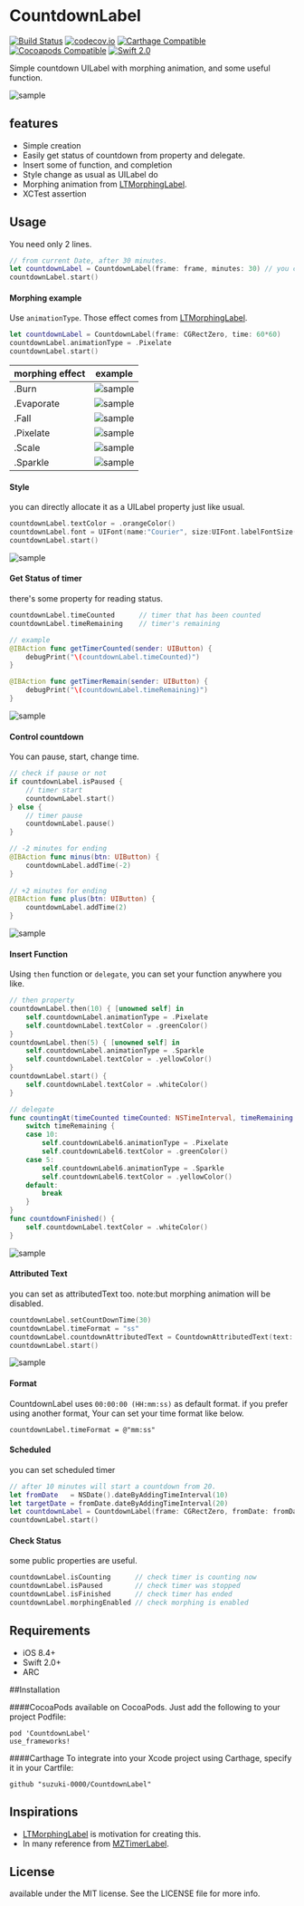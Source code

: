 CountdownLabel
========================

[![Build Status](https://travis-ci.org/suzuki-0000/CountdownLabel.svg?branch=master)](https://travis-ci.org/suzuki-0000/CountdownLabel)
[![codecov.io](https://codecov.io/github/suzuki-0000/CountdownLabel/coverage.svg?branch=master)](https://codecov.io/github/suzuki-0000/CountdownLabel?branch=master)
[![Carthage Compatible](https://img.shields.io/badge/Carthage-compatible-4BC51D.svg?style=flat)](https://github.com/Carthage/Carthage)
[![Cocoapods Compatible](https://img.shields.io/cocoapods/v/CountdownLabel.svg?style=flat)](http://cocoadocs.org/docsets/CountdownLabel)
[![Swift 2.0](https://img.shields.io/badge/Swift-2.0-orange.svg?style=flat)](https://developer.apple.com/swift/)

Simple countdown UILabel with morphing animation, and some useful function.

![sample](Screenshots/example01.gif)

## features
- Simple creation
- Easily get status of countdown from property and delegate.
- Insert some of function, and completion
- Style change as usual as UILabel do
- Morphing animation from [LTMorphingLabel](https://github.com/lexrus/LTMorphingLabel).
- XCTest assertion

## Usage
You need only 2 lines. 

```swift
// from current Date, after 30 minutes.
let countdownLabel = CountdownLabel(frame: frame, minutes: 30) // you can use NSDate as well
countdownLabel.start()
```

#### Morphing example
Use `animationType`.
Those effect comes from [LTMorphingLabel](https://github.com/lexrus/LTMorphingLabel).

```swift
let countdownLabel = CountdownLabel(frame: CGRectZero, time: 60*60)
countdownLabel.animationType = .Pixelate
countdownLabel.start()
```

| morphing effect | example | 
| -------- |--------- | 
| .Burn |  ![sample](Screenshots/exampleBurn.gif) |
| .Evaporate |  ![sample](Screenshots/exampleEvaporate.gif) |
| .Fall |  ![sample](Screenshots/exampleFall.gif) |
| .Pixelate | ![sample](Screenshots/examplePixelate.gif) |   
| .Scale | ![sample](Screenshots/exampleScale.gif) |   
| .Sparkle | ![sample](Screenshots/exampleSparkle.gif) |

#### Style
you can directly allocate it as a UILabel property just like usual.

```swift
countdownLabel.textColor = .orangeColor()
countdownLabel.font = UIFont(name:"Courier", size:UIFont.labelFontSize())
countdownLabel.start()
```

![sample](Screenshots/example02.gif) 

#### Get Status of timer
there's some property for reading status.
```swift
countdownLabel.timeCounted      // timer that has been counted
countdownLabel.timeRemaining    // timer's remaining

// example
@IBAction func getTimerCounted(sender: UIButton) {
    debugPrint("\(countdownLabel.timeCounted)")
}

@IBAction func getTimerRemain(sender: UIButton) {
    debugPrint("\(countdownLabel.timeRemaining)")
}
```

![sample](Screenshots/example03.gif) 

#### Control countdown
You can pause, start, change time.

```swift
// check if pause or not
if countdownLabel.isPaused {
    // timer start
    countdownLabel.start()
} else {
    // timer pause
    countdownLabel.pause()
}
```

```swift
// -2 minutes for ending
@IBAction func minus(btn: UIButton) {
    countdownLabel.addTime(-2)
}
    
// +2 minutes for ending
@IBAction func plus(btn: UIButton) {
    countdownLabel.addTime(2)
}
```

![sample](Screenshots/example04.gif) 

#### Insert Function
Using `then` function or `delegate`, you can set your function anywhere you like.

```swift
// then property 
countdownLabel.then(10) { [unowned self] in
    self.countdownLabel.animationType = .Pixelate
    self.countdownLabel.textColor = .greenColor()
}
countdownLabel.then(5) { [unowned self] in
    self.countdownLabel.animationType = .Sparkle
    self.countdownLabel.textColor = .yellowColor()
}
countdownLabel.start() {
    self.countdownLabel.textColor = .whiteColor()
}

// delegate
func countingAt(timeCounted timeCounted: NSTimeInterval, timeRemaining: NSTimeInterval) {
    switch timeRemaining {
    case 10:
        self.countdownLabel6.animationType = .Pixelate
        self.countdownLabel6.textColor = .greenColor()
    case 5:
        self.countdownLabel6.animationType = .Sparkle
        self.countdownLabel6.textColor = .yellowColor()
    default:
        break
    }
}
func countdownFinished() {
    self.countdownLabel.textColor = .whiteColor()
}

```

![sample](Screenshots/example06.gif) 

#### Attributed Text
you can set as attributedText too. note:but morphing animation will be disabled.
```swift
countdownLabel.setCountDownTime(30)
countdownLabel.timeFormat = "ss"
countdownLabel.countdownAttributedText = CountdownAttributedText(text: "timer HERE in text", replacement: "HERE")
countdownLabel.start() 
```

![sample](Screenshots/example07.gif) 


#### Format
CountdownLabel uses `00:00:00 (HH:mm:ss)` as default format.
if you prefer using another format, Your can set your time format like below.

`countdownLabel.timeFormat = @"mm:ss"`

#### Scheduled
you can set scheduled timer

```swift
// after 10 minutes will start a countdown from 20.
let fromDate   = NSDate().dateByAddingTimeInterval(10)
let targetDate = fromDate.dateByAddingTimeInterval(20)
let countdownLabel = CountdownLabel(frame: CGRectZero, fromDate: fromDate, targetDate: targetDate)
countdownLabel.start()
```

#### Check Status 
some public properties are useful. 

```swift
countdownLabel.isCounting      // check timer is counting now
countdownLabel.isPaused        // check timer was stopped
countdownLabel.isFinished      // check timer has ended
countdownLabel.morphingEnabled // check morphing is enabled
```

## Requirements
- iOS 8.4+
- Swift 2.0+
- ARC

##Installation

####CocoaPods
available on CocoaPods. Just add the following to your project Podfile:
```
pod 'CountdownLabel'
use_frameworks!
```

####Carthage
To integrate into your Xcode project using Carthage, specify it in your Cartfile:

```ogdl
github "suzuki-0000/CountdownLabel"
```

## Inspirations
* [LTMorphingLabel](https://github.com/lexrus/LTMorphingLabel) is motivation for creating this.
* In many reference from [MZTimerLabel](https://github.com/mineschan/MZTimerLabel).  

## License
available under the MIT license. See the LICENSE file for more info.



